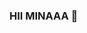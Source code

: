 ### HII MINAAA 👋

<!--
**aiqbal3103/aiqbal3103** is a ✨ _special_ ✨ repository because its `README.md` (this file) appears on your GitHub profile.

.container {
  --color-main: #ef476f;
  --color-primary: #ffd166;
  --color-secondary: #06d6a0;
  --color-tertiary: #118ab2;

  background: linear-gradient(
    -45deg,
    var(--color-main),
    var(--color-primary),
    var(--color-secondary),
    var(--color-tertiary)
  );

  //...
}

@media (prefers-color-scheme: light) {
  .container {
    --color-main: #ffc8dd;
    --color-primary: #ffafcc;
    --color-secondary: #bde0fe;
    --color-tertiary: #a2d2ff;
  }
}
